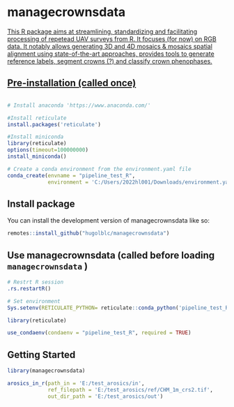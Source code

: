 
<!-- README.md is generated from README.Rmd. Please edit that file -->

# managecrownsdata <a href="https://hugolblc.github.io/managecrownsdata/">

<!-- badges: start -->
<!-- badges: end -->

This R package aims at streamlining, standardizing and facilitating
processing of repetead UAV surveys from R. It focuses (for now) on RGB
data. It notably allows generating 3D and 4D mosaics & mosaics spatial
alignment using state-of-the-art approaches, provides tools to generate
reference labels, segment crowns (?) and classify crown phenophases.

## Pre-installation (called once)

``` r

# Install anaconda 'https://www.anaconda.com/'

#Install reticulate 
install.packages('reticulate')

#Install miniconda
library(reticulate)
options(timeout=100000000) 
install_miniconda()

# Create a conda environment from the environment.yaml file
conda_create(envname = "pipeline_test_R",
             environment = 'C:/Users/2022hl001/Downloads/environment.yaml')
```

## Install package

You can install the development version of managecrownsdata like so:

``` r
remotes::install_github("hugolblc/managecrownsdata")
```

## Use managecrownsdata (called before loading `managecrownsdata` )

``` r
# Restrt R session
.rs.restartR()

# Set environment
Sys.setenv(RETICULATE_PYTHON= reticulate::conda_python('pipeline_test_R'))

library(reticulate)

use_condaenv(condaenv = "pipeline_test_R", required = TRUE)
```

## Getting Started

``` r
library(managecrownsdata)

arosics_in_r(path_in = 'E:/test_arosics/in', 
             ref_filepath = 'E:/test_arosics/ref/CHM_1m_crs2.tif',
             out_dir_path = 'E:/test_arosics/out')
```

